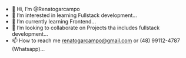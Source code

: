 - 👋 Hi, I’m @Renatogarcampo
- 👀 I’m interested in learning Fullstack development...
- 🌱 I’m currently learning Frontend...
- 💞️ I’m looking to collaborate on Projects tha includes fullstack development...
- 📫 How to reach me renatogarcampo@gmail.com or (48) 99112-4787 (Whatsapp)...

<!---
Renatogarcampo/Renatogarcampo is a ✨ special ✨ repository because its `README.md` (this file) appears on your GitHub profile.
You can click the Preview link to take a look at your changes.
--->
